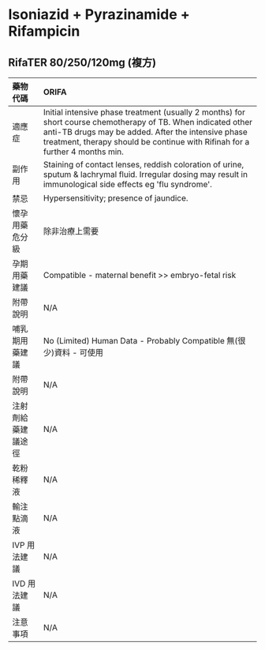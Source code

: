 # Isoniazid + Pyrazinamide + Rifampicin

## RifaTER 80/250/120mg (複方)

| 藥物代碼           | ORIFA                                                                                                                                                                                                                                               |
|:-------------------|:----------------------------------------------------------------------------------------------------------------------------------------------------------------------------------------------------------------------------------------------------|
| 適應症             | Initial intensive phase treatment (usually 2 months) for short course chemotherapy of TB. When indicated other anti-TB drugs may be added. After the intensive phase treatment, therapy should be continue with Rifinah for a further 4 months min. |
| 副作用             | Staining of contact lenses, reddish coloration of urine, sputum & lachrymal fluid. Irregular dosing may result in immunological side effects eg 'flu syndrome'.                                                                                     |
| 禁忌               | Hypersensitivity; presence of jaundice.                                                                                                                                                                                                             |
| 懷孕用藥危分級     | 除非治療上需要                                                                                                                                                                                                                                      |
| 孕期用藥建議       | Compatible - maternal benefit >> embryo-fetal risk                                                                                                                                                                                                  |
| 附帶說明           | N/A                                                                                                                                                                                                                                                 |
| 哺乳期用藥建議     | No (Limited) Human Data - Probably Compatible 無(很少)資料 - 可使用                                                                                                                                                                                 |
| 附帶說明           | N/A                                                                                                                                                                                                                                                 |
| 注射劑給藥建議途徑 | N/A                                                                                                                                                                                                                                                 |
| 乾粉稀釋液         | N/A                                                                                                                                                                                                                                                 |
| 輸注點滴液         | N/A                                                                                                                                                                                                                                                 |
| IVP 用法建議       | N/A                                                                                                                                                                                                                                                 |
| IVD 用法建議       | N/A                                                                                                                                                                                                                                                 |
| 注意事項           | N/A                                                                                                                                                                                                                                                 |

